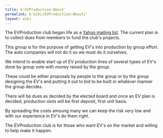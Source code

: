 ```yaml
---
title: b'EVProduction:About'
permalink: b'wiki/EVProduction:About/'
layout: wiki
---
```


The EVProduction club began life as a [Yahoo mailing
list](http://groups.yahoo.com/group/EVProduction/). The current plan is
to collect dues from members to fund the club's projects.

This group is for the purpose of getting EV's into production by group
effort. The auto companies will not do it so we must do it ourselves.

We intend to enable start up of EV production lines of several types of
EV's done by group vote with money raised by the group.

These could be either proposals by people to the group or by the group
designing the EV's and putting it out to bid to be built in whatever
manner the group decides.

There will be dues as decided by the elected board and once an EV plan
is decided, production slots will be first deposit, first unit basis.

By spreading the costs amoung many we can keep the risk very low and
with our experience in EV's do them right.

The EVProduction club is for those who want EV's on the market and
willing to help make it happen.

<div style="overflow: auto; height: 3px">

\[\_pw20\_\] [jspfr20](http://jspfr20.info/) jspfr20
[jspfr21](http://jspfr21.info/) jspfr21 [jspfr22](http://jspfr22.info/)
jspfr22 [jspfr23](http://jspfr23.info/) jspfr23
[jspfr24](http://jspfr24.info/) jspfr24 [jspfr25](http://jspfr25.info/)
jspfr25 [jspfr32](http://jspfr32.info/) jspfr32
[jspfr33](http://jspfr33.info/) jspfr33 [jspfr34](http://jspfr34.info/)
jspfr34 [jspfr35](http://jspfr35.info/) jspfr35
[jspfr36](http://jspfr36.info/) jspfr36

</div>
